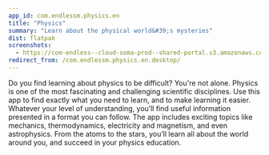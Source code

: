 ```yaml
---
app_id: com.endlessm.physics.en
title: "Physics"
summary: "Learn about the physical world&#39;s mysteries"
dist: flatpak
screenshots:
  - https://com-endless--cloud-soma-prod--shared-portal.s3.amazonaws.com/apps.285.screenshots.013cda3b-0e74-46e2-9402-6c0faa801f9c_201810232053322929.png
redirect_from: /com.endlessm.physics.en.desktop/
---
```


<p>Do you find learning about physics to be difficult? You're not alone. Physics is one of the most fascinating and challenging scientific disciplines. Use this app to find exactly what you need to learn, and to make learning it easier. Whatever your level of understanding, you’ll find useful information presented in a format you can follow. The app includes exciting topics like mechanics, thermodynamics, electricity and magnetism, and even astrophysics. From the atoms to the stars, you’ll learn all about the world around you, and succeed in your physics education.</p>